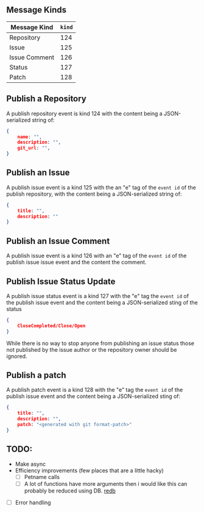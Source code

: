 ## Message Kinds

| Message Kind        | `kind` |
| ------------------- |--------|
| Repository          | 124    |
| Issue               | 125    |
| Issue Comment       | 126    |
| Status              | 127    | 
| Patch               | 128    |


## Publish a Repository
A publish repository event is kind 124 with the content being a JSON-serialized string of: 
```json
{
    name: "",
    description: "",
    git_url: "",
}
```

## Publish an Issue
A publish issue event is a kind 125 with the an "e" tag of the `event id` of the publish repository, with the content being a JSON-serialized string of:
```json
{
    title: "",
    description: ""
}
```

## Publish an Issue Comment
A publish issue event is a kind 126 with an "e" tag of the `event id` of the publish issue issue event and the content the comment. 

## Publish Issue Status Update
A publish issue status event is a kind 127 with the "e" tag the `event id` of the publish issue event and the content being a JSON-serialized sting of the status 

```json
{
    CloseCompleted/Close/Open
}
```

While there is no way to stop anyone from publishing an issue status those not published by the issue author or the repository owner should be ignored.

## Publish a patch
A publish patch event is a kind 128 with the "e" tag the `event id` of the publish issue event and the content being a JSON-serialized sting of:
```json 
{
    title: "",
    description: "",
    patch: "<generated with git format-patch>"
}
``` 

## TODO: 
- Make async
- Efficiency improvements (few places that are a little hacky)
    - [ ] Petname calls
    - [ ] A lot of functions have more arguments then i would like
    this can probably be reduced using DB. [redb](https://github.com/cberner/redb)
- [ ] Error handling    
